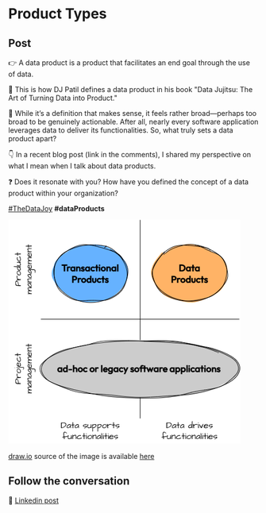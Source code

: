 # Product Types

## Post
👉 A data product is a product that facilitates an end goal through the use of data.

📕 This is how DJ Patil defines a data product in his book "Data Jujitsu: The Art of Turning Data into Product."

🤔 While it’s a definition that makes sense, it feels rather broad—perhaps too broad to be genuinely actionable. After all, nearly every software application leverages data to deliver its functionalities. So, what truly sets a data product apart?

👇 In a recent blog post (link in the comments), I shared my perspective on what I mean when I talk about data products. 

❓ Does it resonate with you? How have you defined the concept of a data product within your organization?


[#TheDataJoy](https://www.linkedin.com/feed/hashtag/?keywords=thedatajoy) **#dataProducts**

![2024-P019-composability.png](/images/2024/2024-P055-product-types.png)

[draw.io](https://app.diagrams.net/) source of the image is available [here](/images/2024/2024.drawio) 

## Follow the conversation

🔵 [Linkedin post](https://www.linkedin.com/posts/andreagioia_thedatajoy-dataproducts-activity-7266764353855528960-MDK2?)
